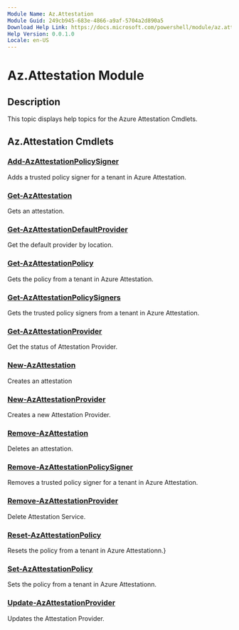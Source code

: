 ```yaml
---
Module Name: Az.Attestation
Module Guid: 249cb945-683e-4866-a9af-5704a2d890a5
Download Help Link: https://docs.microsoft.com/powershell/module/az.attestation
Help Version: 0.0.1.0
Locale: en-US
---
```


# Az.Attestation Module
## Description
This topic displays help topics for the Azure Attestation Cmdlets.

## Az.Attestation Cmdlets
### [Add-AzAttestationPolicySigner](Add-AzAttestationPolicySigner.md)
Adds a trusted policy signer for a tenant in Azure Attestation.

### [Get-AzAttestation](Get-AzAttestation.md)
Gets an attestation.

### [Get-AzAttestationDefaultProvider](Get-AzAttestationDefaultProvider.md)
Get the default provider by location.

### [Get-AzAttestationPolicy](Get-AzAttestationPolicy.md)
Gets the policy from a tenant in Azure Attestation.

### [Get-AzAttestationPolicySigners](Get-AzAttestationPolicySigners.md)
Gets the trusted policy signers from a tenant in Azure Attestation.

### [Get-AzAttestationProvider](Get-AzAttestationProvider.md)
Get the status of Attestation Provider.

### [New-AzAttestation](New-AzAttestation.md)
Creates an attestation

### [New-AzAttestationProvider](New-AzAttestationProvider.md)
Creates a new Attestation Provider.

### [Remove-AzAttestation](Remove-AzAttestation.md)
Deletes an attestation.

### [Remove-AzAttestationPolicySigner](Remove-AzAttestationPolicySigner.md)
Removes a trusted policy signer for a tenant in Azure Attestation.

### [Remove-AzAttestationProvider](Remove-AzAttestationProvider.md)
Delete Attestation Service.

### [Reset-AzAttestationPolicy](Reset-AzAttestationPolicy.md)
Resets the policy from a tenant in Azure Attestationn.}

### [Set-AzAttestationPolicy](Set-AzAttestationPolicy.md)
Sets the policy from a tenant in Azure Attestationn.

### [Update-AzAttestationProvider](Update-AzAttestationProvider.md)
Updates the Attestation Provider.

